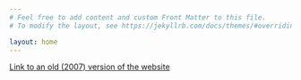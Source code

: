 ```yaml
---
# Feel free to add content and custom Front Matter to this file.
# To modify the layout, see https://jekyllrb.com/docs/themes/#overriding-theme-defaults

layout: home
---
```


[Link to an old (2007) version of the website][old2007]

[old2007]: /2007/